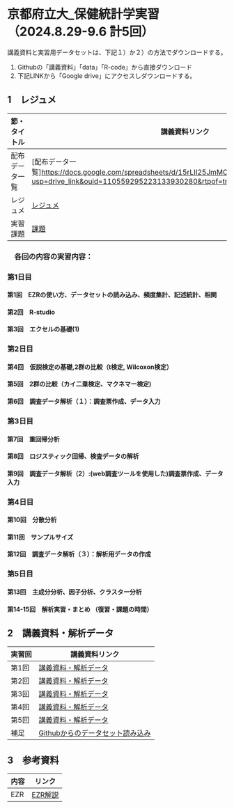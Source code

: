 # 京都府立大_保健統計学実習（2024.8.29-9.6 計5回）

講義資料と実習用データセットは、下記１）か２）の方法でダウンロードする。
1) Githubの「講義資料」「data」「R-code」から直接ダウンロード
2) 下記LINKから「Google drive」にアクセスしダウンロードする。

<h2 id="CH01">1　レジュメ</h2>

|節・タイトル|講義資料リンク|
|---|---|
|配布データ一覧|[配布データ一覧]https://docs.google.com/spreadsheets/d/15rLII25JmMCJquDCR9QtBg86hWpz048_/edit?usp=drive_link&ouid=110559295223133930280&rtpof=true&sd=true).|
|レジュメ|[レジュメ](https://drive.google.com/file/d/1zdiH9A7VAcAouYoUg4uwoaBJwJ_U5W4t/view?usp=drive_link)|
|実習課題|[課題](https://drive.google.com/file/d/1r9g90Y3mbDFdqUMfKbFvpJ0G_GD-xDQk/view?usp=drive_link)|

<h3 id="CH02">　各回の内容の実習内容：
<h3 id="CH03">第1日目
    <h4 id="CH04">第1回　EZRの使い方、データセットの読み込み、頻度集計、記述統計、相関
    <h4 id="CH04">第2回　R-studio
    <h4 id="CH04">第3回　エクセルの基礎(1)
<h3 id="CH03">第2日目
  <h4 id="CH04">第4回　仮説検定の基礎,2群の比較（t検定, Wilcoxon検定）
  <h4 id="CH04">第5回　2群の比較（カイ二乗検定、マクネマー検定)
  <h4 id="CH04">第6回　調査データ解析（１）：調査票作成、データ入力
<h3 id="CH03">第3日目
  <h4 id="CH04">第7回　重回帰分析
  <h4 id="CH04">第8回　ロジスティック回帰、検査データの解析
  <h4 id="CH04">第9回　調査データ解析（2）:(web調査ツールを使用した)調査票作成、データ入力
<h3 id="CH03">第4日目
  <h4 id="CH04">第10回　分散分析
  <h4 id="CH04">第11回　サンプルサイズ
  <h4 id="CH04">第12回　調査データ解析（３）：解析用データの作成
<h3 id="CH03">第5日目
  <h4 id="CH04">第13回　主成分分析、因子分析、クラスター分析
  <h4 id="CH04">第14-15回　解析実習・まとめ （復習・課題の時間）

<h2 id="CH01">2　講義資料・解析データ</h2>

|実習回|講義資料リンク|
|---|---|
|第1回|[講義資料・解析データ](https://drive.google.com/drive/folders/11IneQC-XaTH8mf_EwAolXTAkptgDT0RI?usp=drive_link)|
|第2回|[講義資料・解析データ](https://drive.google.com/drive/folders/1sDNvvZH9E-HwAsLVpVRwTP0TiARpul5n?usp=drive_link)|
|第3回|[講義資料・解析データ](https://drive.google.com/drive/folders/1H-kYlNBp7WMcUKC7fX_9bGX-UJqkzLIx?usp=drive_link)|
|第4回|[講義資料・解析データ](https://drive.google.com/drive/folders/1lH-5fYOp_fIDCeK12B_ilF-ZPqRVeKSm?usp=drive_link)|
|第5回|[講義資料・解析データ](https://drive.google.com/drive/folders/1ZSJKRNRhcSPszIHAU6VLnXx2RejPKNIU?usp=drive_link)|
|補足|[Githubからのデータセット読み込み](https://drive.google.com/file/d/1Aym86YJ1HzOpzsuRsY0iTw7p5pqfHd5f/view?usp=sharing)|


<h2 id="CH01">3　参考資料</h2>

|内容|リンク|
|---|---|
|EZR|[EZR解説](https://drive.google.com/file/d/1q1gDk043NU8RZRZIoUrLRygsSDP2Ij-Z/view?usp=drive_link)|
